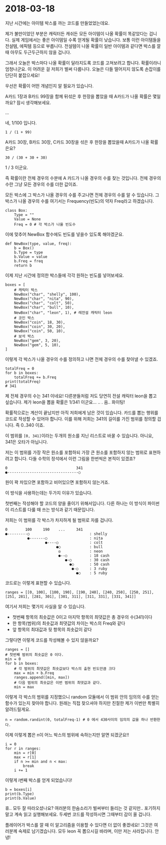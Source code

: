 # 2018-03-18

지난 시간에는 아이템 박스를 까는 코드를 만들었었는데요.

제가 불만이었던 부분은 캐릭터든 캐쉬든 모든 아이템이 나올 확률이 똑같았다는 겁니다.
실제 게임에서는 좋은 아이템일 수록 얻게될 확률이 낮습니다. 보통 이런 아이템들을 전설템,
에픽템 등으로 부릅니다. 전설템이 나올 확률이 일반 아이템과 같다면 박스를 깔 때 아무도
두근두근하지 않을 겁니다.

그래서 오늘은 박스마다 나올 확률이 달라지도록 코드를 고쳐보려고 합니다. 확률이라니 엄청나군요.
이 어려운 걸 저희가 벌써 다룹니다. 오늘은 다들 떨어지지 않도록 손잡이를 단단히 붙잡으세요!

우선은 확률이 어떤 개념인지 알 필요가 있습니다.

A카드 1장과 B카드 99장을 함께 뒤섞은 후 한장을 뽑았을 때 A카드가 나올 확률은 몇일까요?
잠시 생각해보세요.

...

네, 1/100 입니다.

```
1 / (1 + 99)
```

A카드 30장, B카드 30장, C카드 30장을 섞은 후 한장을 뽑았을때 A카드가 나올 확률은요?

```
30 / (30 + 30 + 30)
```

1 / 3 이군요.

즉 확률이란 전체 경우의 수분에 A 카드가 나올 경우의 수를 찾는 것입니다.
전체 경우의 수란 그냥 모든 경우의 수를 더한 값이죠.

모든 박스에 그 박스가 나올 경우의 수를 주고나면 전체 경우의 수를 알 수 있습니다.
그 박스가 나올 경우의 수를 여기서는 Frequency(빈도)의 약자 Freq라고 하겠습니다.

```
class Box:
	Type = ""
	Value = None
	Freq = 0 # 각 박스가 나올 빈도수
```

이에 맞추어 NewBox 함수에도 빈도를 넣을수 있도록 해야겠군요.

```
def NewBox(type, value, freq):
	b = Box()
	b.Type = type
	b.Value = value
	b.Freq = freq
	return b
```

이제 지난 시간에 정의한 박스들에 각각 원하는 빈도를 넣어보세요.

```
boxes = [
	# 캐릭터 박스
	NewBox("char", "shelly", 100),
	NewBox("char", "nita", 90),
	NewBox("char", "colt", 50),
	NewBox("char", "bull", 10),
	NewBox("char", "leon", 1), # 레전설 캐릭터 leon
	# 코인 박스
	NewBox("coin", 18, 30),
	NewBox("coin", 30, 20),
	NewBox("coin", 50, 10),
	# 보석 박스
	NewBox("gem", 3, 20),
	NewBox("gem", 5, 10),
]
```

이렇게 각 박스가 나올 경우의 수를 정의하고 나면 전체 경우의 수를 찾아낼 수 있겠죠.

```
totalFreq = 0
for b in boxes:
	totalFreq += b.Freq
print(totalFreq)
# 341
```

제 전체 경우의 수는 341 이네요! 다른분들처럼 저도 당연히 전설 캐릭터 leon을 뽑고 싶습니다.
제가 leon을 뽑을 확률은 1/341 이군요... .. . 음.. 화이팅!

확률적으로는 계산이 끝났지만 아직 저희에게 남은 것이 있습니다. 카드를 뽑는 행위를
코드로 작성할 수 있어야 합니다. 이를 위해 저희는 341의 길이를 가진 범위를 정의할 겁니다.
즉 0..340 이죠.

이 범위를 `[0, 341]`이라는 두개의 원소를 지닌 리스트로 바꿀 수 있습니다.
아니요, 341은 오타가 아닙니다.

저는 이 범위를 가장 작은 원소를 포함하되 가장 큰 원소를 포함하지 않는
범위로 표현하려고 합니다. 다들 수학의 정석에서 이런 그림을 한번씩은 본적이 있겠죠?

```
0                               341
●--------------------------------○
```

원이 꽉 차있으면 포함하고 비어있으면 포함하지 않는거죠.

이 방식을 사용하는데는 두가지 이유가 있습니다.

첫번째는 작성해야 할 코드의 양을 줄이기 위해서입니다.
다른 하나는 이 방식이 파이썬이 리스트를 다룰 때 쓰는 방식과 같기 때문입니다.

저희는 이 범위를 각 박스가 차지하게 될 범위로 자를 겁니다.

```
0        100     190    ...     341
●---------○                           : shelly
          ●-------○                   : nita
                  ●----○              : colt
                       ●○             : bull
                        ◎             : neon
                        ●--○          : 18 cash
                           ●-○        : 30 cash
                             ●○       : 50 cash
                              ●-○     : 3 ruby
                                ●○    : 5 ruby
```

코드로는 이렇게 표현할 수 있습니다.

```
ranges = [[0, 100], [100, 190], [190, 240], [240, 250], [250, 251], [251, 281], [281, 301], [301, 311], [311, 331], [331, 341]]
```

여기서 저희는 몇가지 사실을 알 수 있습니다.

- 첫번째 항목의 최솟값은 0이고 마지막 항목의 최댓값은 총 경우의 수(341)이다
- 한 항목(범위)의 최솟값과 최댓값의 차이는 박스의 Freq와 같다
- 앞 항목의 최대값과 뒷 항목의 최솟값이 같다

그렇다면 이렇게 코드를 작성해볼 수 있지 않을까요?

```
ranges = []
# 첫번째 범위의 최솟값은 0 이다.
min = 0
for b in boxes:
	# 각 범위의 최댓값은 최솟값보다 박스의 출현 빈도만큼 크다
	max = min + b.Freq
	ranges.append([min, max])
	# 다음 범위의 최솟값은 이번 범위의 최댓값과 같다.
	min = max
```

이렇게 각 박스의 범위를 지정했으니 random 모듈에서 이 범위 안의 임의의 수를 얻는 함수가 있는지 찾아야 합니다.
원래는 직접 찾으셔야 하지만 친절한 제가 이번만 특별히 알려드릴게요.

```
n = random.randint(0, totalFreq-1) # 0 에서 430사이의 임의의 값을 하나 반환한다.
```

이제 이렇게 뽑은 n이 어느 박스의 범위에 속하는지만 알면 되겠군요!!

```
i = 0
for r in ranges:
	min = r[0]
	max = r[1]
	if n >= min and n < max:
		break
	i += 1
```

이렇게 i번째 박스를 얻게 되었습니다!

```
b = boxes[i]
print(b.Type)
print(b.Value)
```

휴.. 모두 잘 따라오셨나요? 여러분의 한숨소리가 벌써부터 들리는 것 같지만..
포기하지 말고 계속 읽고 실행해보세요. 두세번 코드를 작성하시면 그때부터 감이 올 겁니다.

플레이어가 박스를 깔 때 이 알고리즘을 이용할 수 있다면 더 없이 좋겠네요!
그것은 여러분께 숙제로 남기겠습니다. 모두 leon 꼭 뽑으시길 바라며, 이만 저는 사라집니다. 안녕!


